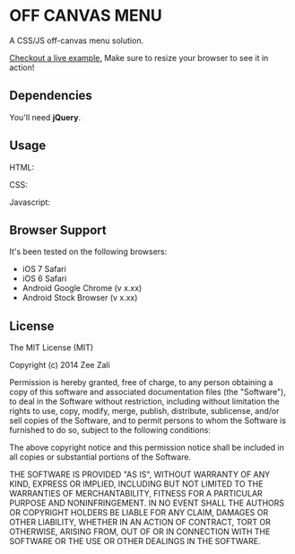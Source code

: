 

# OFF CANVAS MENU

A CSS/JS off-canvas menu solution.

[Checkout a live example.](http://zeezali.github.io/off-canvas-menu/demo/) Make sure to resize your browser to see it in action!



## Dependencies

You'll need **jQuery**.



## Usage

HTML:


CSS:


Javascript:



## Browser Support

It's been tested on the following browsers:

* iOS 7 Safari
* iOS 6 Safari
* Android Google Chrome (v x.xx)
* Android Stock Browser (v x.xx)


## License

The MIT License (MIT)

Copyright (c) 2014 Zee Zali

Permission is hereby granted, free of charge, to any person obtaining a copy
of this software and associated documentation files (the "Software"), to deal
in the Software without restriction, including without limitation the rights
to use, copy, modify, merge, publish, distribute, sublicense, and/or sell
copies of the Software, and to permit persons to whom the Software is
furnished to do so, subject to the following conditions:

The above copyright notice and this permission notice shall be included in all
copies or substantial portions of the Software.

THE SOFTWARE IS PROVIDED "AS IS", WITHOUT WARRANTY OF ANY KIND, EXPRESS OR
IMPLIED, INCLUDING BUT NOT LIMITED TO THE WARRANTIES OF MERCHANTABILITY,
FITNESS FOR A PARTICULAR PURPOSE AND NONINFRINGEMENT. IN NO EVENT SHALL THE
AUTHORS OR COPYRIGHT HOLDERS BE LIABLE FOR ANY CLAIM, DAMAGES OR OTHER
LIABILITY, WHETHER IN AN ACTION OF CONTRACT, TORT OR OTHERWISE, ARISING FROM,
OUT OF OR IN CONNECTION WITH THE SOFTWARE OR THE USE OR OTHER DEALINGS IN THE
SOFTWARE.